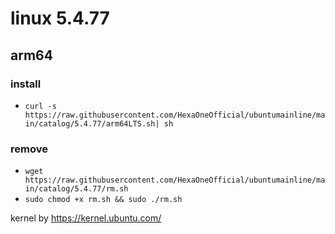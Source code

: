 # linux 5.4.77
 
## arm64

### install

- `curl -s https://raw.githubusercontent.com/HexaOneOfficial/ubuntumainline/main/catalog/5.4.77/arm64LTS.sh| sh`
 
### remove

- `wget https://raw.githubusercontent.com/HexaOneOfficial/ubuntumainline/main/catalog/5.4.77/rm.sh` 
- `sudo chmod +x rm.sh && sudo ./rm.sh` 
 
 
 
kernel by https://kernel.ubuntu.com/
